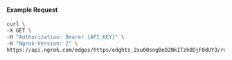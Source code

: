 <!-- Code generated for API Clients. DO NOT EDIT. -->

#### Example Request

```bash
curl \
-X GET \
-H "Authorization: Bearer {API_KEY}" \
-H "Ngrok-Version: 2" \
https://api.ngrok.com/edges/https/edghts_2xu00sngBeO2NkITzhODjF0dUY3/routes/edghtsrt_2xu00rSGgLH9MasRDvUuXMVNXeM/backend
```
